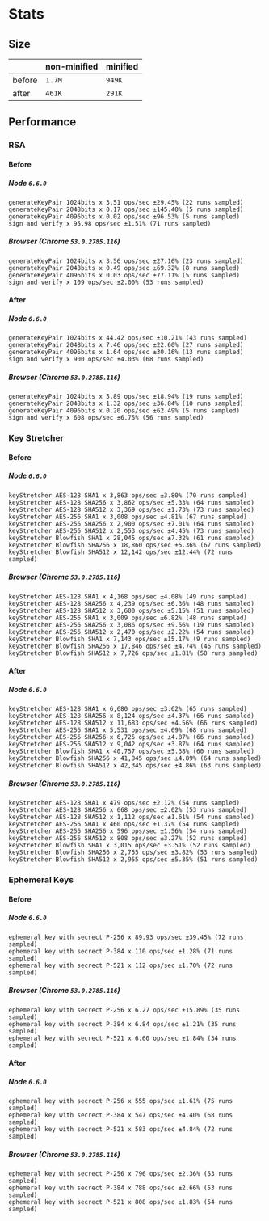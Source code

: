 # Stats

## Size

|       | non-minified | minified |
|-------|--------------|----------|
|before | `1.7M`       | `949K`   |
|after  | `461K`       | `291K`   |

## Performance

### RSA

#### Before

##### Node `6.6.0`

```
generateKeyPair 1024bits x 3.51 ops/sec ±29.45% (22 runs sampled)
generateKeyPair 2048bits x 0.17 ops/sec ±145.40% (5 runs sampled)
generateKeyPair 4096bits x 0.02 ops/sec ±96.53% (5 runs sampled)
sign and verify x 95.98 ops/sec ±1.51% (71 runs sampled)
```

##### Browser (Chrome `53.0.2785.116`)

```
generateKeyPair 1024bits x 3.56 ops/sec ±27.16% (23 runs sampled)
generateKeyPair 2048bits x 0.49 ops/sec ±69.32% (8 runs sampled)
generateKeyPair 4096bits x 0.03 ops/sec ±77.11% (5 runs sampled)
sign and verify x 109 ops/sec ±2.00% (53 runs sampled)
```

#### After

##### Node `6.6.0`

```
generateKeyPair 1024bits x 44.42 ops/sec ±10.21% (43 runs sampled)
generateKeyPair 2048bits x 7.46 ops/sec ±22.60% (27 runs sampled)
generateKeyPair 4096bits x 1.64 ops/sec ±30.16% (13 runs sampled)
sign and verify x 900 ops/sec ±4.03% (68 runs sampled)
```

##### Browser (Chrome `53.0.2785.116`)

```
generateKeyPair 1024bits x 5.89 ops/sec ±18.94% (19 runs sampled)
generateKeyPair 2048bits x 1.32 ops/sec ±36.84% (10 runs sampled)
generateKeyPair 4096bits x 0.20 ops/sec ±62.49% (5 runs sampled)
sign and verify x 608 ops/sec ±6.75% (56 runs sampled)
```

### Key Stretcher


#### Before

##### Node `6.6.0`

```
keyStretcher AES-128 SHA1 x 3,863 ops/sec ±3.80% (70 runs sampled)
keyStretcher AES-128 SHA256 x 3,862 ops/sec ±5.33% (64 runs sampled)
keyStretcher AES-128 SHA512 x 3,369 ops/sec ±1.73% (73 runs sampled)
keyStretcher AES-256 SHA1 x 3,008 ops/sec ±4.81% (67 runs sampled)
keyStretcher AES-256 SHA256 x 2,900 ops/sec ±7.01% (64 runs sampled)
keyStretcher AES-256 SHA512 x 2,553 ops/sec ±4.45% (73 runs sampled)
keyStretcher Blowfish SHA1 x 28,045 ops/sec ±7.32% (61 runs sampled)
keyStretcher Blowfish SHA256 x 18,860 ops/sec ±5.36% (67 runs sampled)
keyStretcher Blowfish SHA512 x 12,142 ops/sec ±12.44% (72 runs sampled)
```

##### Browser (Chrome `53.0.2785.116`)

```
keyStretcher AES-128 SHA1 x 4,168 ops/sec ±4.08% (49 runs sampled)
keyStretcher AES-128 SHA256 x 4,239 ops/sec ±6.36% (48 runs sampled)
keyStretcher AES-128 SHA512 x 3,600 ops/sec ±5.15% (51 runs sampled)
keyStretcher AES-256 SHA1 x 3,009 ops/sec ±6.82% (48 runs sampled)
keyStretcher AES-256 SHA256 x 3,086 ops/sec ±9.56% (19 runs sampled)
keyStretcher AES-256 SHA512 x 2,470 ops/sec ±2.22% (54 runs sampled)
keyStretcher Blowfish SHA1 x 7,143 ops/sec ±15.17% (9 runs sampled)
keyStretcher Blowfish SHA256 x 17,846 ops/sec ±4.74% (46 runs sampled)
keyStretcher Blowfish SHA512 x 7,726 ops/sec ±1.81% (50 runs sampled)
```

#### After

##### Node `6.6.0`

```
keyStretcher AES-128 SHA1 x 6,680 ops/sec ±3.62% (65 runs sampled)
keyStretcher AES-128 SHA256 x 8,124 ops/sec ±4.37% (66 runs sampled)
keyStretcher AES-128 SHA512 x 11,683 ops/sec ±4.56% (66 runs sampled)
keyStretcher AES-256 SHA1 x 5,531 ops/sec ±4.69% (68 runs sampled)
keyStretcher AES-256 SHA256 x 6,725 ops/sec ±4.87% (66 runs sampled)
keyStretcher AES-256 SHA512 x 9,042 ops/sec ±3.87% (64 runs sampled)
keyStretcher Blowfish SHA1 x 40,757 ops/sec ±5.38% (60 runs sampled)
keyStretcher Blowfish SHA256 x 41,845 ops/sec ±4.89% (64 runs sampled)
keyStretcher Blowfish SHA512 x 42,345 ops/sec ±4.86% (63 runs sampled)
```

##### Browser (Chrome `53.0.2785.116`)

```
keyStretcher AES-128 SHA1 x 479 ops/sec ±2.12% (54 runs sampled)
keyStretcher AES-128 SHA256 x 668 ops/sec ±2.02% (53 runs sampled)
keyStretcher AES-128 SHA512 x 1,112 ops/sec ±1.61% (54 runs sampled)
keyStretcher AES-256 SHA1 x 460 ops/sec ±1.37% (54 runs sampled)
keyStretcher AES-256 SHA256 x 596 ops/sec ±1.56% (54 runs sampled)
keyStretcher AES-256 SHA512 x 808 ops/sec ±3.27% (52 runs sampled)
keyStretcher Blowfish SHA1 x 3,015 ops/sec ±3.51% (52 runs sampled)
keyStretcher Blowfish SHA256 x 2,755 ops/sec ±3.82% (53 runs sampled)
keyStretcher Blowfish SHA512 x 2,955 ops/sec ±5.35% (51 runs sampled)
```

### Ephemeral Keys

#### Before

##### Node `6.6.0`

```
ephemeral key with secrect P-256 x 89.93 ops/sec ±39.45% (72 runs sampled)
ephemeral key with secrect P-384 x 110 ops/sec ±1.28% (71 runs sampled)
ephemeral key with secrect P-521 x 112 ops/sec ±1.70% (72 runs sampled)
```

##### Browser (Chrome `53.0.2785.116`)

```
ephemeral key with secrect P-256 x 6.27 ops/sec ±15.89% (35 runs sampled)
ephemeral key with secrect P-384 x 6.84 ops/sec ±1.21% (35 runs sampled)
ephemeral key with secrect P-521 x 6.60 ops/sec ±1.84% (34 runs sampled)
```

#### After

##### Node `6.6.0`

```
ephemeral key with secrect P-256 x 555 ops/sec ±1.61% (75 runs sampled)
ephemeral key with secrect P-384 x 547 ops/sec ±4.40% (68 runs sampled)
ephemeral key with secrect P-521 x 583 ops/sec ±4.84% (72 runs sampled)
```

##### Browser (Chrome `53.0.2785.116`)

```
ephemeral key with secrect P-256 x 796 ops/sec ±2.36% (53 runs sampled)
ephemeral key with secrect P-384 x 788 ops/sec ±2.66% (53 runs sampled)
ephemeral key with secrect P-521 x 808 ops/sec ±1.83% (54 runs sampled)
```
